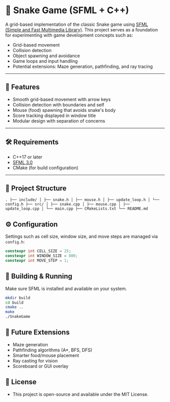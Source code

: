 # 🐍 Snake Game (SFML + C++)

A grid-based implementation of the classic Snake game using [SFML (Simple and Fast Multimedia Library)](https://www.sfml-dev.org/). This project serves as a foundation for experimenting with game development concepts such as:

- Grid-based movement
- Collision detection
- Object spawning and avoidance
- Game loops and input handling
- Potential extensions: Maze generation, pathfinding, and ray tracing

---

## 🚀 Features

- Smooth grid-based movement with arrow keys
- Collision detection with boundaries and self
- Mouse (food) spawning that avoids snake's body
- Score tracking displayed in window title
- Modular design with separation of concerns

---

## 🛠 Requirements

- C++17 or later
- [SFML 3.0](https://www.sfml-dev.org/download.php)
- CMake (for build configuration)

---

## 📁 Project Structure
```
. ├── include/ │ ├── snake.h │ ├── mouse.h │ ├── update_loop.h │ └── config.h ├── src/ │ ├── snake.cpp │ ├── mouse.cpp │ ├── update_loop.cpp │ └── main.cpp ├── CMakeLists.txt └── README.md
```
## ⚙️ Configuration

Settings such as cell size, window size, and move steps are managed via `config.h`:

```cpp
constexpr int CELL_SIZE = 25;
constexpr int WINDOW_SIZE = 800;
constexpr int MOVE_STEP = 1;
```
## 🧪 Building & Running

Make sure SFML is installed and available on your system.

```bash
mkdir build
cd build
cmake ..
make
./SnakeGame
```

## 🧠 Future Extensions

* Maze generation
* Pathfinding algorithms (A*, BFS, DFS)
* Smarter food/mouse placement
* Ray casting for vision
* Scoreboard or GUI overlay


## 📝 License
* This project is open-source and available under the MIT License.

